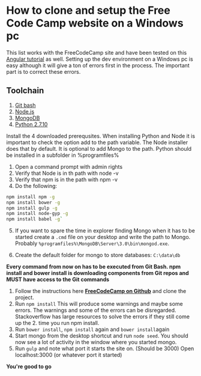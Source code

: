 # How to clone and setup the Free Code Camp website on a Windows pc

This list works with the FreeCodeCamp site and have been tested on this [Angular tutorial](https://docs.angularjs.org/tutorial) as well. Setting up the dev environment on a Windows pc is easy although it will give a ton of errors first in the process. The important part is to correct these errors.

## Toolchain

1. [Git bash](https://msysgit.github.io/)
2. [Node.js](https://nodejs.org/)
3. [MongoDB](https://www.mongodb.org/downloads)
4. [Python 2.7.10](https://www.python.org/downloads/release/python-2710/)

Install the 4 downloaded prerequsites. When installing Python and Node it is important to check the option add to the path variable. The Node installer does that by default. It is optional to add Mongo to the path. Python should be installed in a subfolder in %programfiles%

1. Open a command prompt with admin rights
2. Verify that Node is in th path with node -v
3. Verify that npm is in the path with npm -v
4. Do the following:

  ```bash
  npm install npm -g
  npm install bower -g
  npm install gulp -g
  npm install node-gyp -g
  npm install babel -g`
  ```

5. If you want to spare the time in explorer finding Mongo when it has to be started create a `.cmd` file on your desktop and write the path to Mongo. Probably `%programfiles%\MongoDB\Server\3.0\bin\mongod.exe`.

6. Create the default folder for mongo to store databases: `C:\data\db`

**Every command from now on has to be executed from Git Bash. npm install and bower install is downloading components from Git repos and MUST have access to the Git commands**

1. Follow the instructions here [**FreeCodeCamp on Github**](https://github.com/FreeCodeCamp/freecodecamp) and clone the project.
2. Run `npm install` This will produce some warnings and maybe some errors. The warnings and some of the errors can be disregarded. Stackoverflow has large resources to solve the errors if they still come up the 2\. time you run npm install.
3. Run `bower install`, `npm install` again and `bower install`again
4. Start mongo from the desktop shortcut and run `node seed`. You should now see a lot of activity in the window where you started mongo.
5. Run `gulp` and note what port it starts the site on. (Should be 3000) Open localhost:3000 (or whatever port it started)

**You're good to go**

